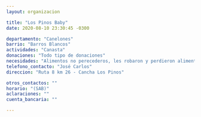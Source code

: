 ```yaml
---
layout: organizacion

title: "Los Pinos Baby"
date: 2020-08-10 23:30:45 -0300

departamento: "Canelones"
barrio: "Barros Blancos"
actividades: "Canasta"
donaciones: "Todo tipo de donaciones"
necesidades: "Alimentos no perecederos, les robaron y perdieron alimentos"
telefono_contacto: "José Carlos"
direccion: "Ruta 8 km 26 - Cancha Los Pinos"

otros_contactos: ""
horario: "(SAB)"
aclaraciones: ""
cuenta_bancaria: ""

---
```

